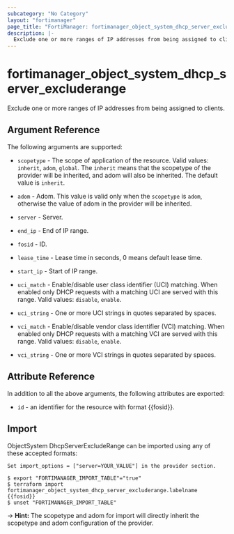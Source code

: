 ```yaml
---
subcategory: "No Category"
layout: "fortimanager"
page_title: "FortiManager: fortimanager_object_system_dhcp_server_excluderange"
description: |-
  Exclude one or more ranges of IP addresses from being assigned to clients.
---
```


# fortimanager_object_system_dhcp_server_excluderange
Exclude one or more ranges of IP addresses from being assigned to clients.

## Argument Reference


The following arguments are supported:

* `scopetype` - The scope of application of the resource. Valid values: `inherit`, `adom`, `global`. The `inherit` means that the scopetype of the provider will be inherited, and adom will also be inherited. The default value is `inherit`.
* `adom` - Adom. This value is valid only when the `scopetype` is `adom`, otherwise the value of adom in the provider will be inherited.
* `server` - Server.

* `end_ip` - End of IP range.
* `fosid` - ID.
* `lease_time` - Lease time in seconds, 0 means default lease time.
* `start_ip` - Start of IP range.
* `uci_match` - Enable/disable user class identifier (UCI) matching. When enabled only DHCP requests with a matching UCI are served with this range. Valid values: `disable`, `enable`.

* `uci_string` - One or more UCI strings in quotes separated by spaces.
* `vci_match` - Enable/disable vendor class identifier (VCI) matching. When enabled only DHCP requests with a matching VCI are served with this range. Valid values: `disable`, `enable`.

* `vci_string` - One or more VCI strings in quotes separated by spaces.


## Attribute Reference

In addition to all the above arguments, the following attributes are exported:
* `id` - an identifier for the resource with format {{fosid}}.

## Import

ObjectSystem DhcpServerExcludeRange can be imported using any of these accepted formats:
```
Set import_options = ["server=YOUR_VALUE"] in the provider section.

$ export "FORTIMANAGER_IMPORT_TABLE"="true"
$ terraform import fortimanager_object_system_dhcp_server_excluderange.labelname {{fosid}}
$ unset "FORTIMANAGER_IMPORT_TABLE"
```
-> **Hint:** The scopetype and adom for import will directly inherit the scopetype and adom configuration of the provider.
